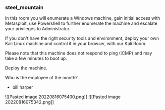 ### steel_mountain

In this room you will enumerate a Windows machine, gain initial access with Metasploit, use Powershell to further enumerate the machine and escalate your privileges to Administrator.

If you don't have the right security tools and environment, deploy your own Kali Linux machine and control it in your browser, with our Kali Room.

Please note that this machine does not respond to ping (ICMP) and may take a few minutes to boot up.


Deploy the machine.

Who is the employee of the month?
- bill harper

![[Pasted image 20220816075400.png]]
![[Pasted image 20220816075342.png]]

